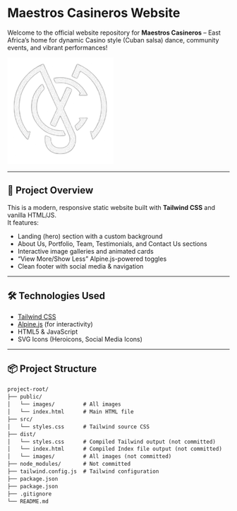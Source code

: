 # Maestros Casineros Website

Welcome to the official website repository for **Maestros Casineros** – East Africa’s home for dynamic Casino style (Cuban salsa) dance, community events, and vibrant performances!

![Maestros Casineros banner](public/images/mc-png.png)

---

## 🚀 Project Overview

This is a modern, responsive static website built with **Tailwind CSS** and vanilla HTML/JS.  
It features:
- Landing (hero) section with a custom background
- About Us, Portfolio, Team, Testimonials, and Contact Us sections
- Interactive image galleries and animated cards
- “View More/Show Less” Alpine.js-powered toggles
- Clean footer with social media & navigation

---

## 🛠️ Technologies Used

- [Tailwind CSS](https://tailwindcss.com/)
- [Alpine.js](https://alpinejs.dev/) (for interactivity)
- HTML5 & JavaScript
- SVG Icons (Heroicons, Social Media Icons)

---

## 📦 Project Structure

```txt
project-root/
├── public/
│   └── images/         # All images
│   └── index.html      # Main HTML file
├── src/
│   └── styles.css      # Tailwind source CSS
├── dist/
│   └── styles.css      # Compiled Tailwind output (not committed)
│   └── index.html      # Compiled Index file output (not committed)
│   └── images/         # All images (not committed)
├── node_modules/       # Not committed
├── tailwind.config.js  # Tailwind configuration
├── package.json
├── package.json
├── .gitignore
└── README.md
